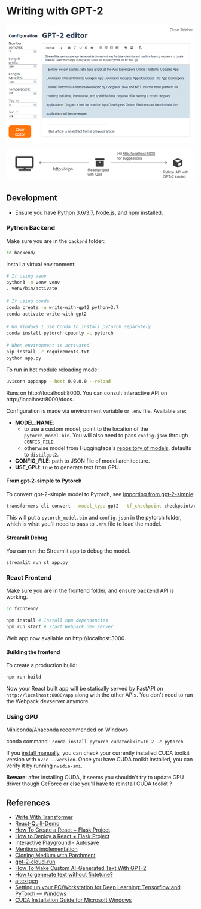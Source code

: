 # Writing with GPT-2

![](./img/demo.png)

![](./img/diagram.png)

## Development

- Ensure you have [Python 3.6/3.7](https://www.python.org/downloads/), [Node.js](https://nodejs.org), and [npm](https://docs.npmjs.com/downloading-and-installing-node-js-and-npm) installed.

### Python Backend

Make sure you are in the `backend` folder:

```sh
cd backend/
```

Install a virtual environment:

```sh
# If using venv
python3 -m venv venv
. venv/bin/activate

# If using conda
conda create -n write-with-gpt2 python=3.7
conda activate write-with-gpt2

# On Windows I use Conda to install pytorch separately
conda install pytorch cpuonly -c pytorch

# When environment is activated
pip install -r requirements.txt
python app.py
```

To run in hot module reloading mode:

```sh
uvicorn app:app --host 0.0.0.0 --reload
```

Runs on http://localhost:8000. You can consult interactive API on http://localhost:8000/docs.

Configuration is made via environment variable or `.env` file. Available are:

- **MODEL_NAME**:
  - to use a custom model, point to the location of the `pytorch_model.bin`.
    You will also need to pass `config.json` through `CONFIG_FILE`.
  - otherwise model from Huggingface's [repository of models](https://huggingface.co/), defaults to `distilgpt2`.
- **CONFIG_FILE**: path to JSON file of model architecture.
- **USE_GPU**: `True` to generate text from GPU.

#### From gpt-2-simple to Pytorch

To convert gpt-2-simple model to Pytorch, see [Importing from gpt-2-simple](https://docs.aitextgen.io/gpt-2-simple/):

```sh
transformers-cli convert --model_type gpt2 --tf_checkpoint checkpoint/run1 --pytorch_dump_output pytorch --config checkpoint/run1/hparams.json
```

This will put a `pytorch_model.bin` and `config.json` in the pytorch folder, which is what you'll need to pass to `.env` file to load the model.

#### Streamlit Debug

You can run the Streamlit app to debug the model.

```
streamlit run st_app.py
```

### React Frontend

Make sure you are in the frontend folder, and ensure backend API is working.

```sh
cd frontend/
```

```sh
npm install # Install npm dependencies
npm run start # Start Webpack dev server
```

Web app now available on http://localhost:3000.

#### Building the frontend

To create a production build:

```sh
npm run build
```

Now your React built app will be statically served by FastAPI on `http://localhost:8000/app` along with the other APIs. You don't need to run the Webpack devserver anymore.

### Using GPU

Miniconda/Anaconda recommended on Windows.

conda command : `conda install pytorch cudatoolkit=10.2 -c pytorch`.

If you [install manually](https://developer.nvidia.com/cuda-toolkit), you can check your currently installed CUDA toolkit version with `nvcc --version`. Once you have CUDA toolkit installed, you can verify it by running `nvidia-smi`.

**Beware**: after installing CUDA, it seems you shouldn't try to update GPU driver though GeForce or else you'll have to reinstall CUDA toolkit ?

## References

- [Write With Transformer](https://transformer.huggingface.co/doc/distil-gpt2)
- [React-Quill-Demo](https://codesandbox.io/s/tn2x3)
- [How To Create a React + Flask Project](https://blog.miguelgrinberg.com/post/how-to-create-a-react--flask-project)
- [How to Deploy a React + Flask Project](https://blog.miguelgrinberg.com/post/how-to-deploy-a-react--flask-project)
- [Interactive Playground - Autosave](https://quilljs.com/playground/#autosave)
- [Mentions implementation](https://github.com/zenoamaro/react-quill/issues/324)
- [Cloning Medium with Parchment](https://quilljs.com/guides/cloning-medium-with-parchment/)
- [gpt-2-cloud-run](https://github.com/minimaxir/gpt-2-cloud-run)
- [How To Make Custom AI-Generated Text With GPT-2](https://minimaxir.com/2019/09/howto-gpt2/)
- [How to generate text without fintetune?](https://github.com/minimaxir/gpt-2-simple/issues/10)
- [aitextgen](https://docs.aitextgen.io/)
- [Setting up your PC/Workstation for Deep Learning: Tensorflow and PyTorch — Windows](https://towardsdatascience.com/setting-up-your-pc-workstation-for-deep-learning-tensorflow-and-pytorch-windows-9099b96035cb)
- [CUDA Installation Guide for Microsoft Windows](https://docs.nvidia.com/cuda/cuda-installation-guide-microsoft-windows/)
